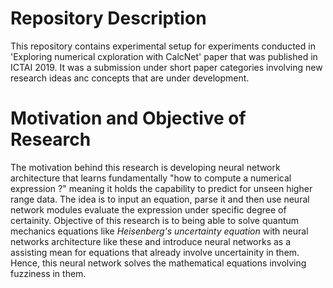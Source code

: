 # Repository Description

This repository contains experimental setup for experiments conducted in 'Exploring numerical cxploration with CalcNet' paper
that was published in ICTAI 2019. It was a submission under short paper categories involving new research ideas anc concepts
that are under development.
 
 # Motivation and Objective of Research
 
 The motivation behind this research is developing neural network architecture that learns fundamentally
 "how to compute a numerical expression ?" meaning it holds the capability to predict for unseen higher range data.
The idea is to input an equation, parse it and then use neural network modules evaluate
the expression under specific degree of certainity. Objective of this research is to being able to solve quantum mechanics equations
like _Heisenberg's uncertainty equation_ with neural networks architecture like these and
introduce neural networks as a assisting mean for equations that already involve uncertainity in them. Hence, this neural network
solves the mathematical equations involving fuzziness in them.
